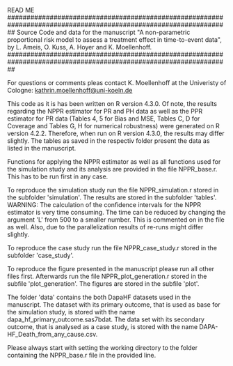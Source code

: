READ ME
##################################################################################################################
Source Code and data for the manuscript "A non-parametric proportional risk model to assess a treatment effect in time-to-event data", by L. Ameis, O. Kuss, A. Hoyer and K. Moellenhoff.
##################################################################################################################

For questions or comments pleas contact K. Moellenhoff at the Univeristy of Cologne: 
kathrin.moellenhoff@uni-koeln.de

This code as it is has been written on R version 4.3.0. 
Of note, the results regarding the NPPR estimator for PR and PH data as well as the PPR estimator for PR data (Tables 4, 5 for Bias and MSE, Tables C, D for Coverage and Tables G, H for numerical robustness) were generated on R version 4.2.2. Therefore, when run on R version 4.3.0, the results may differ slightly. The tables as saved in the respectiv folder present the data as listed in the manuscript.

Functions for applying the NPPR estimator as well as all functions used for the simulation study and its analysis are provided in the file NPPR_base.r. This has to be run first in any case.

To reproduce the simulation study run the file NPPR_simulation.r stored in the subfolder 'simulation'. The results are stored in the subfolder 'tables'.
WARNING: The calculation of the confidence intervals for the NPPR estimator is very time consuming. The time can be reduced by changing the argument 'L' from 500 to a smaller number. This is commented on in the file as well.
Also, due to the parallelization results of re-runs might differ slightly.

To reproduce the case study run the file NPPR_case_study.r stored in the subfolder 'case_study'.

To reproduce the figure presented in the manuscript please run all other files first. Afterwards run the file NPPR_plot_generation.r stored in the subfile 'plot_generation'. The figures are stored in the subfile 'plot'.

The folder 'data' contains the both DapaHF datasets used in the manuscript. The dataset with its primary outcome, that is used as base for the simulation study, is stored with the name dapa_hf_primary_outcome.sas7bdat. The data set with its secondary outcome, that is analysed as a case study, is stored with the name DAPA-HF_Death_from_any_cause.csv.

Please always start with setting the working directory to the folder containing the NPPR_base.r file in the provided line.
